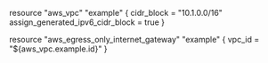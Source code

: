 resource "aws_vpc" "example" {
  cidr_block                       = "10.1.0.0/16"
  assign_generated_ipv6_cidr_block = true
}

resource "aws_egress_only_internet_gateway" "example" {
  vpc_id = "${aws_vpc.example.id}"
}
